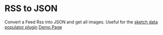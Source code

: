 # RSS to JSON

Convert a Feed Rss into JSON and get all images.
Useful for the  [sketch data populator plugin](https://github.com/preciousforever/sketch-data-populator/)
[Demo Page](www.nemone.it/rss-to-simple-json/)